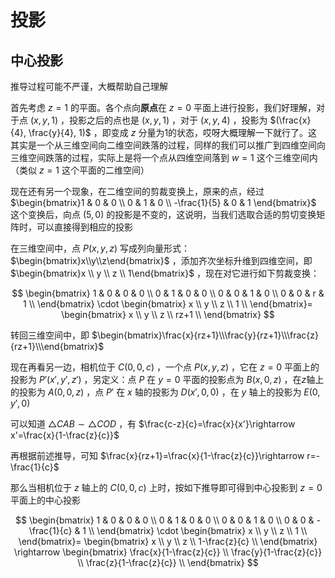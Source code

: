 # 投影

## 中心投影

推导过程可能不严谨，大概帮助自己理解

首先考虑 $z=1$ 的平面。各个点向**原点**在 $z=0$ 平面上进行投影，我们好理解，对于点 $(x, y, 1)$ ，投影之后的点也是 $(x, y, 1)$ ，对于 $(x, y, 4)$ ，投影为 $(\frac{x}{4}, \frac{y}{4}, 1)$ ，即变成 $z$ 分量为1的状态，哎呀大概理解一下就行了。这其实是一个从三维空间向二维空间跌落的过程，同样的我们可以推广到四维空间向三维空间跌落的过程，实际上是将一个点从四维空间落到 $w=1$ 这个三维空间内（类似 $z=1$ 这个平面的二维空间）

现在还有另一个现象，在二维空间的剪裁变换上，原来的点，经过 $\begin{bmatrix}1 & 0 & 0 \\ 0 & 1 & 0 \\ -\frac{1}{5} & 0 & 1 \end{bmatrix}$ 这个变换后，向点 $(5, 0)$ 的投影是不变的，这说明，当我们选取合适的剪切变换矩阵时，可以直接得到相应的投影

在三维空间中，点 $P(x, y, z)$ 写成列向量形式： $\begin{bmatrix}x\\y\\z\end{bmatrix}$ ，添加齐次坐标升维到四维空间，即 $\begin{bmatrix}x \\ y \\ z \\ 1\end{bmatrix}$ ，现在对它进行如下剪裁变换：

$$
\begin{bmatrix}
1 & 0 & 0 & 0 \\
0 & 1 & 0 & 0 \\
0 & 0 & 1 & 0 \\
0 & 0 & r & 1 \\
\end{bmatrix}
\cdot
\begin{bmatrix}
x \\
y \\
z \\
1 \\
\end{bmatrix}=
\begin{bmatrix}
x \\
y \\
z \\
rz+1 \\
\end{bmatrix}
$$

转回三维空间中，即 $\begin{bmatrix}\frac{x}{rz+1}\\\frac{y}{rz+1}\\\frac{z}{rz+1}\\\end{bmatrix}$

现在再看另一边，相机位于 $C(0,0,c)$ ，一个点 $P(x,y,z)$ ，它在 $z=0$ 平面上的投影为 $P'(x',y',z')$ ，另定义：点 $P$ 在 $y=0$ 平面的投影点为 $B(x,0,z)$ ，在$z$轴上的投影为 $A(0,0,z)$ ，点 $P'$ 在 $x$ 轴的投影为 $D(x',0,0)$ ，在 $y$ 轴上的投影为 $E(0,y',0)$

可以知道 $\triangle CAB\sim\triangle COD$ ，有 $\frac{c-z}{c}=\frac{x}{x'}\rightarrow x'=\frac{x}{1-\frac{z}{c}}$

再根据前述推导，可知 $\frac{x}{rz+1}=\frac{x}{1-\frac{z}{c}}\rightarrow r=-\frac{1}{c}$

那么当相机位于 $z$ 轴上的 $C(0,0,c)$ 上时，按如下推导即可得到中心投影到 $z=0$ 平面上的中心投影

$$
\begin{bmatrix}
1 & 0 & 0 & 0 \\
0 & 1 & 0 & 0 \\
0 & 0 & 1 & 0 \\
0 & 0 & -\frac{1}{c} & 1 \\
\end{bmatrix}
\cdot
\begin{bmatrix}
x \\
y \\
z \\
1 \\
\end{bmatrix}=
\begin{bmatrix}
x \\
y \\
z \\
1-\frac{z}{c} \\
\end{bmatrix}
\rightarrow
\begin{bmatrix}
\frac{x}{1-\frac{z}{c}} \\
\frac{y}{1-\frac{z}{c}} \\
\frac{z}{1-\frac{z}{c}} \\
\end{bmatrix}
$$